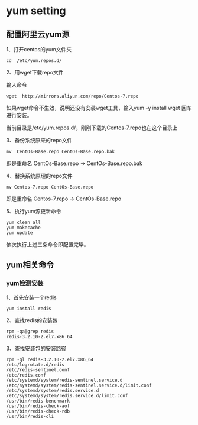 # yum setting
## 配置阿里云yum源
1、打开centos的yum文件夹
```
cd  /etc/yum.repos.d/
```
2、用wget下载repo文件

输入命令
```
wget  http://mirrors.aliyun.com/repo/Centos-7.repo
```
如果wget命令不生效，说明还没有安装wget工具，输入yum -y install wget 回车进行安装。

当前目录是/etc/yum.repos.d/，刚刚下载的Centos-7.repo也在这个目录上

3、备份系统原来的repo文件
```
mv  CentOs-Base.repo CentOs-Base.repo.bak
```
即是重命名 CentOs-Base.repo -> CentOs-Base.repo.bak

4、替换系统原理的repo文件
```
mv Centos-7.repo CentOs-Base.repo
```
即是重命名 Centos-7.repo -> CentOs-Base.repo

5、执行yum源更新命令
```
yum clean all
yum makecache
yum update
```
依次执行上述三条命令即配置完毕。

## yum相关命令
### yum检测安装
1、首先安装一个redis
```
yum install redis
```
2、查找redis的安装包
```
rpm -qa|grep redis
redis-3.2.10-2.el7.x86_64
```
3、查找安装包的安装路径
```
rpm -ql redis-3.2.10-2.el7.x86_64
/etc/logrotate.d/redis
/etc/redis-sentinel.conf
/etc/redis.conf
/etc/systemd/system/redis-sentinel.service.d
/etc/systemd/system/redis-sentinel.service.d/limit.conf
/etc/systemd/system/redis.service.d
/etc/systemd/system/redis.service.d/limit.conf
/usr/bin/redis-benchmark
/usr/bin/redis-check-aof
/usr/bin/redis-check-rdb
/usr/bin/redis-cli
```
